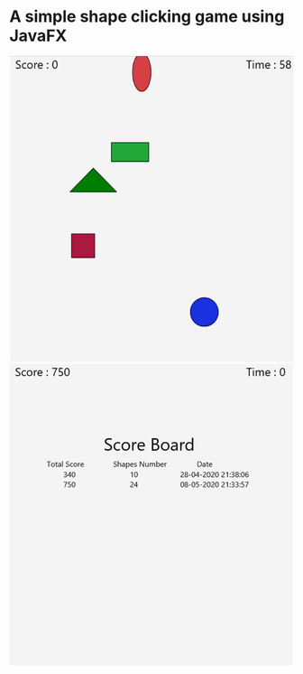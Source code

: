 # A simple shape clicking game using JavaFX
![alt text](https://github.com/OmranAB/Clicking-Game-JavaFX/blob/main/JavaFX_Game/game.PNG?raw=true)
![alt text](https://github.com/OmranAB/Clicking-Game-JavaFX/blob/main/JavaFX_Game/score.PNG?raw=true)
